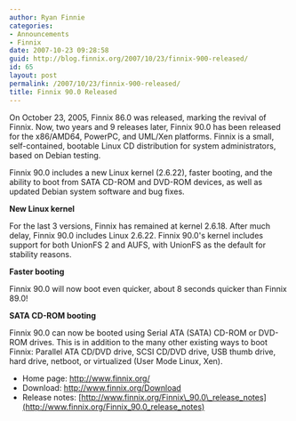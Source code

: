 ```yaml
---
author: Ryan Finnie
categories:
- Announcements
- Finnix
date: 2007-10-23 09:28:58
guid: http://blog.finnix.org/2007/10/23/finnix-900-released/
id: 65
layout: post
permalink: /2007/10/23/finnix-900-released/
title: Finnix 90.0 Released
---
```

On October 23, 2005, Finnix 86.0 was released, marking the revival of Finnix. Now, two years and 9 releases later, Finnix 90.0 has been released for the x86/AMD64, PowerPC, and UML/Xen platforms. Finnix is a small, self-contained, bootable Linux CD distribution for system administrators, based on Debian testing.

Finnix 90.0 includes a new Linux kernel (2.6.22), faster booting, and the ability to boot from SATA CD-ROM and DVD-ROM devices, as well as updated Debian system software and bug fixes.

**New Linux kernel**

For the last 3 versions, Finnix has remained at kernel 2.6.18. After much delay, Finnix 90.0 includes Linux 2.6.22. Finnix 90.0's kernel includes support for both UnionFS 2 and AUFS, with UnionFS as the default for stability reasons.

**Faster booting**

Finnix 90.0 will now boot even quicker, about 8 seconds quicker than Finnix 89.0!

**SATA CD-ROM booting**

Finnix 90.0 can now be booted using Serial ATA (SATA) CD-ROM or DVD-ROM drives. This is in addition to the many other existing ways to boot Finnix: Parallel ATA CD/DVD drive, SCSI CD/DVD drive, USB thumb drive, hard drive, netboot, or virtualized (User Mode Linux, Xen). 

  * Home page: <http://www.finnix.org/>
  * Download: <http://www.finnix.org/Download>
  * Release notes: [http://www.finnix.org/Finnix\_90.0\_release_notes](http://www.finnix.org/Finnix_90.0_release_notes)
